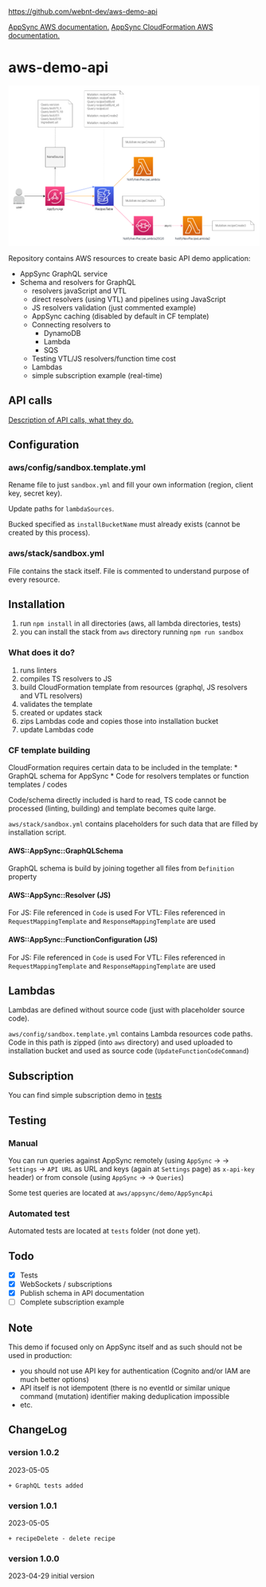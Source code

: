 
https://github.com/webnt-dev/aws-demo-api

[AppSync AWS documentation.](https://docs.aws.amazon.com/appsync/latest/devguide/what-is-appsync.html)
[AppSync CloudFormation AWS documentation.](https://docs.aws.amazon.com/AWSCloudFormation/latest/UserGuide/AWS_AppSync.html)

# aws-demo-api

![Architecture](./doc/aws-demo-api.drawio.png)

Repository contains AWS resources to create basic API demo application:

* AppSync GraphQL service
* Schema and resolvers for GraphQL
	* resolvers javaScript and VTL
	* direct resolvers (using VTL) and pipelines using JavaScript
	* JS resolvers validation (just commented example)
	* AppSync caching (disabled by default in CF template)
	* Connecting resolvers to
		* DynamoDB
		* Lambda
		* SQS
	* Testing VTL/JS 	resolvers/function time cost
	* Lambdas
	* simple subscription example (real-time)

## API calls
[Description of API calls, what they do.](./doc/api.md)

## Configuration

### aws/config/sandbox.template.yml

Rename file to just `sandbox.yml` and fill your own information (region, client key, secret key).

Update paths for `lambdaSources`.

Bucked specified as `installBucketName` must already exists (cannot be created by this process).

### aws/stack/sandbox.yml

File contains the stack itself. File is commented to understand purpose of every resource.

## Installation

1. run `npm install` in all directories (aws, all lambda directories, tests)
2. you can install the stack from `aws` directory running `npm run sandbox`

### What does it do?

1. runs linters
2. compiles TS resolvers to JS
3. build CloudFormation template from resources (graphql, JS resolvers and VTL resolvers)
4. validates the template
5. created or updates stack
6. zips Lambdas code and copies those into installation bucket
7. update Lambdas code

### CF template building

CloudFormation requires certain data to be included in the template:
	* GraphQL schema for AppSync
	* Code for resolvers templates or function templates / codes

Code/schema directly included is hard to read, TS code cannot be processed (linting, building) and template 
becomes quite large.

`aws/stack/sandbox.yml` contains placeholders for such data that are filled by installation script.

#### AWS::AppSync::GraphQLSchema

GraphQL schema is build by joining together all files from `Definition` property

#### AWS::AppSync::Resolver (JS)

For JS: File referenced in `Code` is used
For VTL: Files referenced in `RequestMappingTemplate` and `ResponseMappingTemplate` are used

#### AWS::AppSync::FunctionConfiguration (JS)

For JS: File referenced in `Code` is used
For VTL: Files referenced in `RequestMappingTemplate` and `ResponseMappingTemplate` are used

## Lambdas

Lambdas are defined without source code (just with placeholder source code). 

`aws/config/sandbox.template.yml` contains Lambda resources code paths. Code in this path is zipped (into `aws` directory) and used
uploaded to installation bucket and used as source code (`UpdateFunctionCodeCommand`)

## Subscription
You can find simple subscription demo in [tests](./tests/html/index.html)

## Testing

### Manual

You can run queries against AppSync remotely (using `AppSync` -> <your appsync> -> `Settings` -> `API URL` as URL 
and keys (again at `Settings` page) as `x-api-key` header) 
or from console (using `AppSync` -> <your appsync> -> `Queries`)

Some test queries are located at `aws/appsync/demo/AppSyncApi`

### Automated test

Automated tests are located at `tests` folder (not done yet).


## Todo
- [x] Tests
- [x] WebSockets / subscriptions
- [x] Publish schema in API documentation
- [ ] Complete subscription example 

## Note
This demo if focused only on AppSync itself and as such should not be used in production:
* you should not use API key for authentication (Cognito and/or IAM are much better options)
* API itself is not idempotent (there is no eventId or similar unique command (mutation) identifier making deduplication impossible
* etc.

## ChangeLog
### version 1.0.2
2023-05-05 
```
+ GraphQL tests added
```

### version 1.0.1
2023-05-05 
```
+ recipeDelete - delete recipe
```

### version 1.0.0
2023-04-29 
initial version
